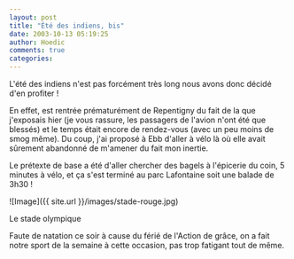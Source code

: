 ```yaml
---
layout: post
title: "Été des indiens, bis"
date: 2003-10-13 05:19:25
author: Hoedic
comments: true
categories: 
---
```



L'été des indiens n'est pas forcément très long nous avons donc décidé d'en profiter !

En effet,  est rentrée prématurément de Repentigny du fait de la  que j'exposais hier (je vous rassure, les passagers de l'avion n'ont été que blessés) et le temps était encore de rendez-vous (avec un peu moins de smog même). Du coup, j'ai proposé à Ebb d'aller à vélo là où elle avait sûrement abandonné de m'amener du fait mon inertie.

Le prétexte de base a été d'aller chercher des bagels à l'épicerie du coin, 5 minutes à vélo, et ça s'est terminé au parc Lafontaine soit une balade de 3h30 !

![Image]({{ site.url }}/images/stade-rouge.jpg)
<div class="photoattrib">Le stade olympique</div>



Faute de natation ce soir à cause du férié de l'Action de grâce, on a fait notre sport de la semaine à cette occasion, pas trop fatigant tout de même.